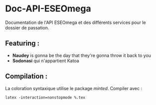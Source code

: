 # Doc-API-ESEOmega
Documentation de l'API ESEOmega et des différents services pour le dossier de passation.

## Featuring :

- **Naudey** is gonna be the day that they're gonna throw it back to you
- **Sodonasi** qui n'appartient Katoa

## Compilation :

La coloration syntaxique utilise le package *minted*. Compiler avec :

`latex -interaction=nonstopmode %.tex`